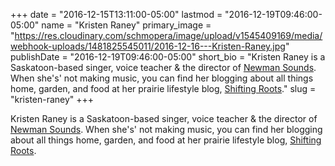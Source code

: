 +++
date = "2016-12-15T13:11:00-05:00"
lastmod = "2016-12-19T09:46:00-05:00"
name = "Kristen Raney"
primary_image = "https://res.cloudinary.com/schmopera/image/upload/v1545409169/media/webhook-uploads/1481825545011/2016-12-16---Kristen-Raney.jpg"
publishDate = "2016-12-19T09:46:00-05:00"
short_bio = "Kristen Raney is a Saskatoon-based singer, voice teacher &amp; the director of [Newman Sounds](http://stmcollege.ca/newmansounds/).  When she&#039;s&#039; not making music, you can find her blogging about all things home, garden, and food at her prairie lifestyle blog, [Shifting Roots](http://www.shiftingroots.com/)."
slug = "kristen-raney"
+++

Kristen Raney is a Saskatoon-based singer, voice teacher & the director of [Newman Sounds](http://stmcollege.ca/newmansounds/).  When she's' not making music, you can find her blogging about all things home, garden, and food at her prairie lifestyle blog, [Shifting Roots](http://www.shiftingroots.com/).
